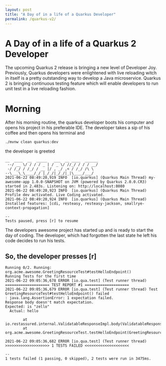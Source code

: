 ```yaml
---
layout: post
title: "A Day of in a life of a Quarkus Developer"
permalink: /quarkus-v2/
---
```


# A Day of in a life of a Quarkus 2 Developer

The upcoming Quarkus 2 release is bringing a new level of Developer Joy.
Previously, Quarkus developers were enlightened with live reloading witch in itself is a pretty outstanding way to develop a Java microservice.
Quarkus 2 is bringing continuous testing feature which will enable developers to run unit test in a live reloading fashion.

# Morning

After his morning routine, the quarkus developer boots his computer and opens his project in his preferable IDE.
The developer takes a sip of his coffee and then opens his terminal and

``./mvnw clean quarkus:dev``

the developer is greeted

```
__  ____  __  _____   ___  __ ____  ______
 --/ __ \/ / / / _ | / _ \/ //_/ / / / __/
 -/ /_/ / /_/ / __ |/ , _/ ,< / /_/ /\ \
--\___\_\____/_/ |_/_/|_/_/|_|\____/___/
2021-06-22 08:49:20,919 INFO  [io.quarkus] (Quarkus Main Thread) my-awesome-app 1.0.0-SNAPSHOT on JVM (powered by Quarkus 2.0.0.CR3) started in 2.483s. Listening on: http://localhost:8080
2021-06-22 08:49:20,923 INFO  [io.quarkus] (Quarkus Main Thread) Profile dev activated. Live Coding activated.
2021-06-22 08:49:20,924 INFO  [io.quarkus] (Quarkus Main Thread) Installed features: [cdi, resteasy, resteasy-jackson, smallrye-context-propagation]

--
Tests paused, press [r] to resume
```

The developers awesome project has started up and is ready to start the day of coding. 
The developer, which had forgotten the last state he left his code decides to run his tests.

## So, the developer presses **[r]**

```
Running 0/2. Running: org.acme.awesome.GreetingResourceTest#testHelloEndpoint()
Running Tests for the first time
2021-06-22 09:05:36,678 ERROR [io.qua.test] (Test runner thread) ==================== TEST REPORT #1 ====================
2021-06-22 09:05:36,679 ERROR [io.qua.test] (Test runner thread) Test GreetingResourceTest#testHelloEndpoint() failed 
: java.lang.AssertionError: 1 expectation failed.
Response body doesn't match expectation.
Expected: is "zello"
  Actual: hello

        at io.restassured.internal.ValidatableResponseImpl.body(ValidatableResponseImpl.groovy)
        at org.acme.awesome.GreetingResourceTest.testHelloEndpoint(GreetingResourceTest.java:21)

2021-06-22 09:05:36,682 ERROR [io.qua.test] (Test runner thread) >>>>>>>>>>>>>>>>>>>> 1 TESTS FAILED <<<<<<<<<<<<<<<<<<<<

--
1 tests failed (1 passing, 0 skipped), 2 tests were run in 3475ms.

```


